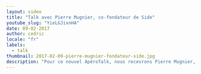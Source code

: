 ```yaml
---
layout: video
title: "Talk avec Pierre Mugnier, co-fondateur de Side"
youtube_slug: "YieLGJixnHA"
date: 09-02-2017
author: cedric
locale: "fr"
labels:
  - talk
thumbnail: 2017-02-09-pierre-mugnier-fondateur-side.jpg
description: "Pour ce nouvel ApéroTalk, nous recevrons Pierre Mugnier, co-fondateur et CEO de Side, la plateforme Staffing-as-a-service qui réinvente le job étudiant !"
---
```

